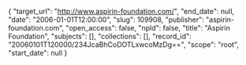 {
  "target_url": "http://www.aspirin-foundation.com/", 
  "end_date": null, 
  "date": "2006-01-01T12:00:00", 
  "slug": 109908, 
  "publisher": "aspirin-foundation.com", 
  "open_access": false, 
  "npld": false, 
  "title": "Aspirin Foundation", 
  "subjects": [], 
  "collections": [], 
  "record_id": "20060101T120000/234JcaBhCoDOTLxwcoMzDg==", 
  "scope": "root", 
  "start_date": null
}

